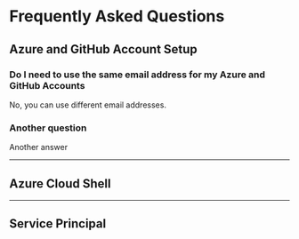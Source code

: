 # Frequently Asked Questions

## Azure and GitHub Account Setup

### Do I need to use the same email address for my Azure and GitHub Accounts

No, you can use different email addresses.

### Another question

Another answer

---

## Azure Cloud Shell

---

## Service Principal